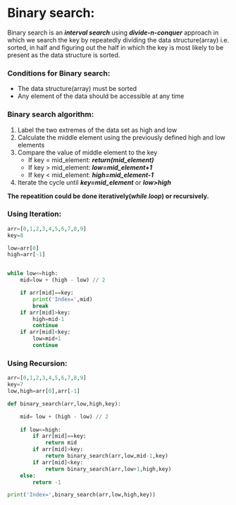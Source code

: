 # Binary search:

Binary search is an **_interval search_** using **_divide-n-conquer_** approach in which we search the key by repeatedly dividing the data structure(array) i.e. sorted, in half and figuring out the half in which the key is most likely to be present as the data structure is sorted.

### Conditions for Binary search:
* The data structure(array) must be sorted
* Any element of the data should be accessible at any time

### Binary search algorithm:
1. Label the two extremes of the data set as high and low
1. Calculate the middle element using the previously defined high and low elements
1. Compare the value of middle element to the key
    * If key = mid_element: **_return(mid_element)_**
    * If key > mid_element: **_low=mid_element+1_**
    * If key < mid_element: **_high=mid_element-1_**
1. Iterate the cycle until **_key=mid_element_** or **_low>high_**

**The repeatition could be done iteratively(_while loop_) or recursively.**

### Using Iteration:

```python
arr=[0,1,2,3,4,5,6,7,8,9]
key=8

low=arr[0]
high=arr[-1]


while low<=high:
    mid=low + (high - low) // 2

    if arr[mid]==key:
        print('Index=',mid)
        break
    if arr[mid]>key:
        high=mid-1
        continue
    if arr[mid]<key:
        low=mid+1
        continue
```
### Using Recursion:
```python
arr=[0,1,2,3,4,5,6,7,8,9]
key=7
low,high=arr[0],arr[-1]

def binary_search(arr,low,high,key):

    mid= low + (high - low) // 2
    
    if low<=high:
        if arr[mid]==key:
            return mid
        if arr[mid]>key:
            return binary_search(arr,low,mid-1,key)
        if arr[mid]<key:
            return binary_search(arr,low+1,high,key)
    else:
        return -1

print('Index=',binary_search(arr,low,high,key))
```
